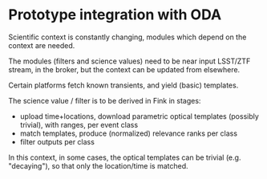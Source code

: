 # Prototype integration with ODA


Scientific context is constantly changing, modules which depend on the context are needed.

The modules (filters and science values) need to be near input LSST/ZTF stream, in the broker, but the context can be updated from elsewhere.

Certain platforms fetch known transients, and yield (basic) templates.

The science value / filter is to be derived in Fink in stages:

* upload time+locations, download parametric optical templates (possibly trivial), with ranges, per event class 
* match templates, produce (normalized) relevance ranks per class 
* filter outputs per class

In this context, in some cases, the optical templates can be trivial (e.g. "decaying"), so that only the location/time is matched.
